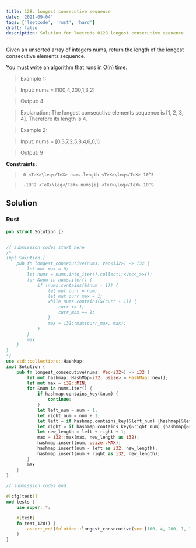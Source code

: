 ```yaml
---
title: 128. longest consecutive sequence
date: '2021-09-04'
tags: ['leetcode', 'rust', 'hard']
draft: false
description: Solution for leetcode 0128 longest consecutive sequence
---
```


 

  Given an unsorted array of integers nums, return the length of the longest consecutive elements sequence.

  You must write an algorithm that runs in O(n) time.

   

 >   Example 1:

  

 >   Input: nums <TeX>=</TeX> [100,4,200,1,3,2]

 >   Output: 4

 >   Explanation: The longest consecutive elements sequence is [1, 2, 3, 4]. Therefore its length is 4.

  

 >   Example 2:

  

 >   Input: nums <TeX>=</TeX> [0,3,7,2,5,8,4,6,0,1]

 >   Output: 9

  

   

  **Constraints:**

  

 >   	0 <TeX>\leq</TeX> nums.length <TeX>\leq</TeX> 10^5

 >   	-10^9 <TeX>\leq</TeX> nums[i] <TeX>\leq</TeX> 10^9


## Solution
### Rust
```rust
pub struct Solution {}


// submission codes start here
/*
impl Solution {
    pub fn longest_consecutive(nums: Vec<i32>) -> i32 {
        let mut max = 0;
        let nums = nums.into_iter().collect::<Vec<_>>();
        for &num in nums.iter() {
            if !nums.contains(&(num - 1)) {
                let mut curr = num;
                let mut curr_max = 1;
                while nums.contains(&(curr + 1)) {
                    curr += 1;
                    curr_max += 1;
                }
                max = i32::max(curr_max, max);
            }
        }
        max
    }
}
*/
use std::collections::HashMap;
impl Solution {
    pub fn longest_consecutive(nums: Vec<i32>) -> i32 {
        let mut hashmap: HashMap<i32, usize> = HashMap::new();
        let mut max = i32::MIN;
        for &num in nums.iter() {
            if hashmap.contains_key(&num) {
                continue;
            }
            let left_num = num - 1;
            let right_num = num + 1;
            let left = if hashmap.contains_key(&left_num) {hashmap[&left_num]} else {0};
            let right = if hashmap.contains_key(&right_num) {hashmap[&right_num]} else {0};
            let new_length = left + right + 1;
            max = i32::max(max, new_length as i32);
            hashmap.insert(num, usize::MAX);
            hashmap.insert(num - left as i32, new_length); 
            hashmap.insert(num + right as i32, new_length); 
        }
        max
    }
}

// submission codes end

#[cfg(test)]
mod tests {
    use super::*;

    #[test]
    fn test_128() {
        assert_eq!(Solution::longest_consecutive(vec![100, 4, 200, 1, 3, 2]), 4)
    }
}

```
